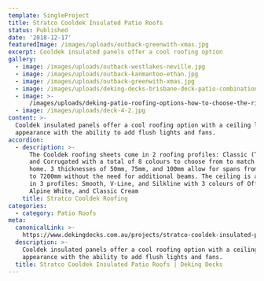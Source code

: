 ```yaml
---
template: SingleProject
title: Stratco Cooldek Insulated Patio Roofs
status: Published
date: '2018-12-17'
featuredImage: /images/uploads/outback-greenwith-xmas.jpg
excerpt: Cooldek insulated panels offer a cool roofing option
gallery:
  - image: /images/uploads/outback-westlakes-neville.jpg
  - image: /images/uploads/outback-kanmantoo-ethan.jpg
  - image: /images/uploads/outback-greenwith-xmas.jpg
  - image: /images/uploads/deking-decks-brisbane-deck-patio-combination-ideas.jpg
  - image: >-
      /images/uploads/deking-patio-roofing-options-how-to-choose-the-right-patio-roof-and-why-they’re-always-a-good-option.jpg
  - image: /images/uploads/deck-4-2.jpg
content: >-
  Cooldek insulated panels offer a cool roofing option with a ceiling like
  appearance with the ability to add flush lights and fans.
accordion:
  - description: >-
      The Cooldek roofing sheets come in 2 roofing profiles: Classic (Trim deck)
      and Corrugated with a total of 8 colours to choose from to match your
      home. 3 thicknesses of 50mm, 75mm, and 100mm allow for spans from 5100mm
      to 7200mm without the need for additional beams. The ceiling is available
      in 3 profiles: Smooth, V-Line, and Silkline with 3 colours of Off White,
      Alpine White, and Classic Cream
    title: Stratco Cooldek Roofing
categories:
  - category: Patio Roofs
meta:
  canonicalLink: >-
    https://www.dekingdecks.com.au/projects/stratco-cooldek-insulated-patio-roofs/
  description: >-
    Cooldek insulated panels offer a cool roofing option with a ceiling like
    appearance with the ability to add flush lights and fans.
  title: Stratco Cooldek Insulated Patio Roofs | Deking Decks
---
```


